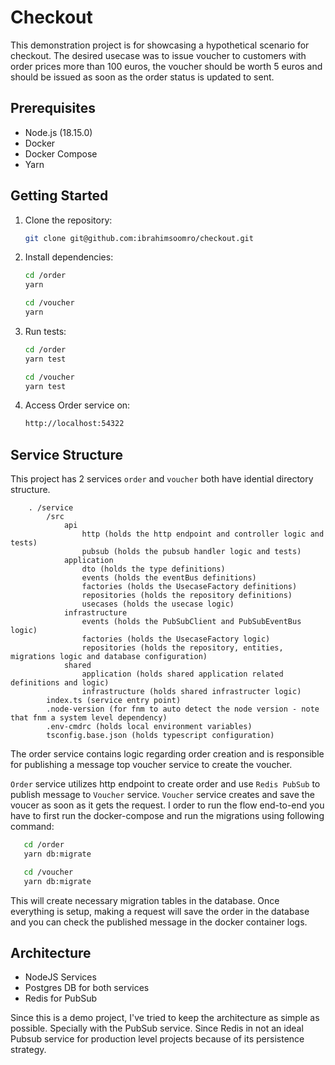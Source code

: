 # Checkout

This demonstration project is for showcasing a hypothetical scenario for checkout. The desired usecase was to issue
voucher to customers with order prices more than 100 euros, the voucher should be worth 5 euros and should be issued as
soon as the order status is updated to sent.

## Prerequisites

- Node.js (18.15.0)
- Docker
- Docker Compose
- Yarn

## Getting Started

1. Clone the repository:

   ```bash
   git clone git@github.com:ibrahimsoomro/checkout.git
   ```

2. Install dependencies:

   ```bash
   cd /order
   yarn

   cd /voucher
   yarn
   ```

3. Run tests:

   ```bash
   cd /order
   yarn test

   cd /voucher
   yarn test
   ```

4. Access Order service on:

   ```bash
   http://localhost:54322
   ```

## Service Structure

This project has 2 services `order` and `voucher` both have idential directory structure.

```
    . /service
        /src
            api
                http (holds the http endpoint and controller logic and tests)
                pubsub (holds the pubsub handler logic and tests)
            application
                dto (holds the type definitions)
                events (holds the eventBus definitions)
                factories (holds the UsecaseFactory definitions)
                repositories (holds the repository definitions)
                usecases (holds the usecase logic)
            infrastructure
                events (holds the PubSubClient and PubSubEventBus logic)
                factories (holds the UsecaseFactory logic)
                repositories (holds the repository, entities, migrations logic and database configuration)
            shared
                application (holds shared application related definitions and logic)
                infrastructure (holds shared infrastructer logic)
        index.ts (service entry point)
        .node-version (for fnm to auto detect the node version - note that fnm a system level dependency)
        .env-cmdrc (holds local environment variables)
        tsconfig.base.json (holds typescript configuration)
```

The order service contains logic regarding order creation and is responsible for publishing a message top voucher
service to create the voucher.

`Order` service utilizes http endpoint to create order and use `Redis PubSub` to publish message to `Voucher` service.
`Voucher` service creates and save the voucer as soon as it gets the request. I order to run the flow end-to-end you
have to first run the docker-compose and run the migrations using following command:

```bash
   cd /order
   yarn db:migrate

   cd /voucher
   yarn db:migrate
```

This will create necessary migration tables in the database. Once everything is setup, making a request will save the order in the database and you can check the published message in the docker container logs.

## Architecture

- NodeJS Services
- Postgres DB for both services
- Redis for PubSub


Since this is a demo project, I've tried to keep the architecture as simple as possible. Specially with the PubSub service. Since Redis in not an ideal Pubsub service for production level projects because of its persistence strategy.